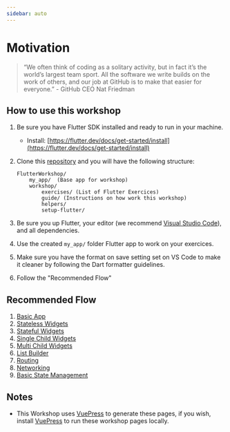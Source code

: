 ```yaml
---
sidebar: auto
---
```


# Motivation

> “We often think of coding as a solitary activity, but in fact it’s the world’s largest team sport. All the software we write builds on the work of others, and our job at GitHub is to make that easier for everyone.” - GitHub CEO Nat Friedman

## How to use this workshop

1. Be sure you have Flutter SDK installed and ready to run in your machine.
   * Install: [https://flutter.dev/docs/get-started/install](https://flutter.dev/docs/get-started/install)
2. Clone this [repository](https://github.com/OldMetalmind/FlutterWorkshop) and you will have the following structure:

    ``` system
    FlutterWorkshop/
        my_app/  (Base app for workshop)
        workshop/
            exercises/ (List of Flutter Exercices)
            guide/ (Instructions on how work this workshop)
            helpers/
            setup-flutter/
    ```

3. Be sure you up Flutter, your editor (we recommend [Visual Studio Code](https://code.visualstudio.com/)), and all dependencies.
4. Use the created `my_app/` folder Flutter app to work on your exercices.
5. Make sure you have the format on save setting set on VS Code to make it cleaner by following the Dart formatter guidelines. 
6. Follow the "Recommended Flow"

## Recommended Flow

1. [Basic App](/exercises/basic-app/)
2. [Stateless Widgets](/exercises/stateless-widget/)
3. [Stateful Widgets](/exercises/stateful-widget/)
4. [Single Child Widgets](/exercises/basic-single-child-widgets/)
5. [Multi Child Widgets](/exercises/basic-multi-child-widgets/)
6. [List Builder](/exercises/list-builder/)
7. [Routing](/exercises/routing/)
8. [Networking](/exercises/networking/)
9. [Basic State Management](/exercises/basic-state-management/)

## Notes

* This Workshop uses [VuePress](https://v1.vuepress.vuejs.org/) to generate these pages, if you wish, install [VuePress](https://v1.vuepress.vuejs.org/) to run these workshop pages locally.
